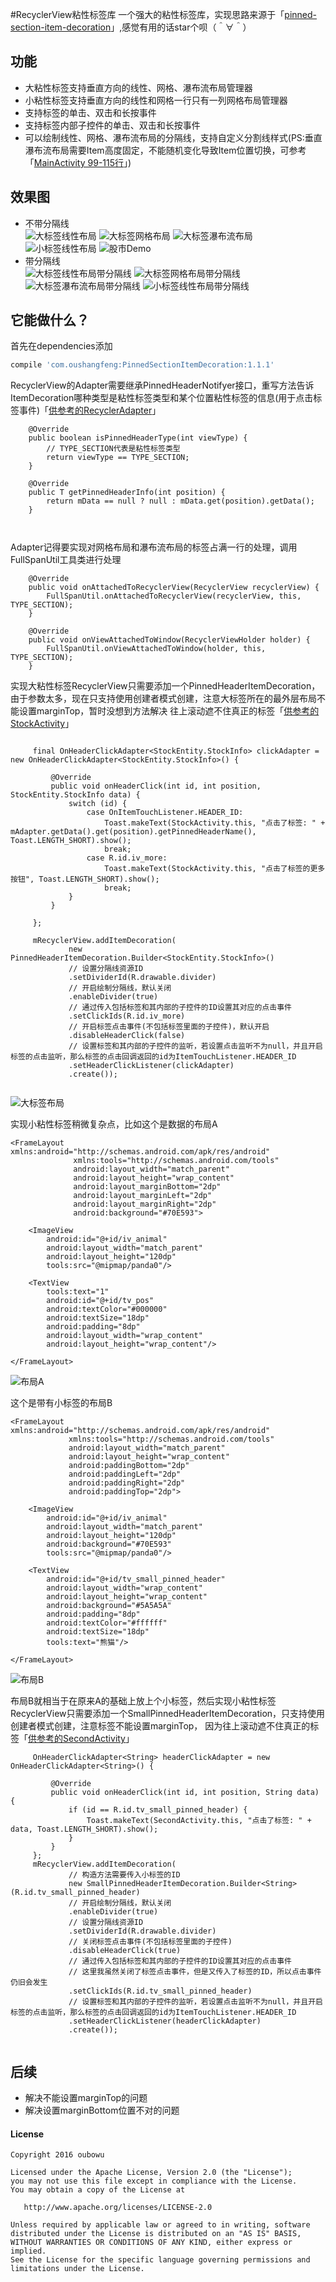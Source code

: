 #RecyclerView粘性标签库
一个强大的粘性标签库，实现思路来源于「[pinned-section-item-decoration](https://github.com/takahr/pinned-section-item-decoration)」,感觉有用的话star个呗（＾∀＾）
## 功能
- 大粘性标签支持垂直方向的线性、网格、瀑布流布局管理器
- 小粘性标签支持垂直方向的线性和网格一行只有一列网格布局管理器
- 支持标签的单击、双击和长按事件
- 支持标签内部子控件的单击、双击和长按事件
- 可以绘制线性、网格、瀑布流布局的分隔线，支持自定义分割线样式(PS:垂直瀑布流布局需要Item高度固定，不能随机变化导致Item位置切换，可参考「[MainActivity 99-115行](https://github.com/oubowu/PinnedSectionItemDecoration/blob/master/app%2Fsrc%2Fmain%2Fjava%2Fcom%2Foushangfeng%2Fpinneddemo%2FMainActivity.java)」)

## 效果图
- 不带分隔线<br>
![大标签线性布局](/pic/big_header_linearlayout.gif) 
![大标签网格布局](/pic/big_header_gridlayout.gif) 
![大标签瀑布流布局](/pic/big_header_staggeredgridlayout.gif) 
![小标签线性布局](/pic/small_header_linearlayout.gif) 
![股市Demo](/pic/stock_demo.gif) 
- 带分隔线<br>
![大标签线性布局带分隔线](/pic/big_header_linear_divider.png) 
![大标签网格布局带分隔线](/pic/big_header_grid_divider.png) 
![大标签瀑布流布局带分隔线](/pic/big_header_staggeredgrid_divider.png) 
![小标签线性布局带分隔线](/pic/small_header_linear_divider.png) 

## 它能做什么？

首先在dependencies添加
```groovy
compile 'com.oushangfeng:PinnedSectionItemDecoration:1.1.1'
```

RecyclerView的Adapter需要继承PinnedHeaderNotifyer接口，重写方法告诉ItemDecoration哪种类型是粘性标签类型和某个位置粘性标签的信息(用于点击标签事件)「[供参考的RecyclerAdapter](https://github.com/oubowu/PinnedSectionItemDecoration/blob/master/app%2Fsrc%2Fmain%2Fjava%2Fcom%2Foushangfeng%2Fpinneddemo%2Fadapter%2FRecyclerAdapter.java)」
```
    @Override
    public boolean isPinnedHeaderType(int viewType) {
        // TYPE_SECTION代表是粘性标签类型
        return viewType == TYPE_SECTION;
    }
    
    @Override
    public T getPinnedHeaderInfo(int position) {
        return mData == null ? null : mData.get(position).getData();
    }
    
    
```
Adapter记得要实现对网格布局和瀑布流布局的标签占满一行的处理，调用FullSpanUtil工具类进行处理
```
    @Override
    public void onAttachedToRecyclerView(RecyclerView recyclerView) {
        FullSpanUtil.onAttachedToRecyclerView(recyclerView, this, TYPE_SECTION);
    }

    @Override
    public void onViewAttachedToWindow(RecyclerViewHolder holder) {
        FullSpanUtil.onViewAttachedToWindow(holder, this, TYPE_SECTION);
    }
```

实现大粘性标签RecyclerView只需要添加一个PinnedHeaderItemDecoration，由于参数太多，现在只支持使用创建者模式创建，注意大标签所在的最外层布局不能设置marginTop，暂时没想到方法解决
往上滚动遮不住真正的标签「[供参考的StockActivity](https://github.com/oubowu/PinnedSectionItemDecoration/blob/master/app%2Fsrc%2Fmain%2Fjava%2Fcom%2Foushangfeng%2Fpinneddemo%2FStockActivity.java)」
``` 

     final OnHeaderClickAdapter<StockEntity.StockInfo> clickAdapter = new OnHeaderClickAdapter<StockEntity.StockInfo>() {

         @Override
         public void onHeaderClick(int id, int position, StockEntity.StockInfo data) {
             switch (id) {
                 case OnItemTouchListener.HEADER_ID:
                     Toast.makeText(StockActivity.this, "点击了标签: " + mAdapter.getData().get(position).getPinnedHeaderName(), Toast.LENGTH_SHORT).show();
                     break;
                 case R.id.iv_more:
                     Toast.makeText(StockActivity.this, "点击了标签的更多按钮", Toast.LENGTH_SHORT).show();
                     break;
             }
         }

     };

     mRecyclerView.addItemDecoration(
             new PinnedHeaderItemDecoration.Builder<StockEntity.StockInfo>()
             // 设置分隔线资源ID
             .setDividerId(R.drawable.divider)
             // 开启绘制分隔线，默认关闭
             .enableDivider(true)
             // 通过传入包括标签和其内部的子控件的ID设置其对应的点击事件
             .setClickIds(R.id.iv_more)
             // 开启标签点击事件(不包括标签里面的子控件)，默认开启
             .disableHeaderClick(false)
             // 设置标签和其内部的子控件的监听，若设置点击监听不为null，并且开启标签的点击监听，那么标签的点击回调返回的id为ItemTouchListener.HEADER_ID
             .setHeaderClickListener(clickAdapter)
             .create());
    
```
![大标签布局](/pic/big_pinned_header.png) 

实现小粘性标签稍微复杂点，比如这个是数据的布局A
```
<FrameLayout xmlns:android="http://schemas.android.com/apk/res/android"
              xmlns:tools="http://schemas.android.com/tools"
              android:layout_width="match_parent"
              android:layout_height="wrap_content"
              android:layout_marginBottom="2dp"
              android:layout_marginLeft="2dp"
              android:layout_marginRight="2dp"
              android:background="#70E593">

    <ImageView
        android:id="@+id/iv_animal"
        android:layout_width="match_parent"
        android:layout_height="120dp"
        tools:src="@mipmap/panda0"/>

    <TextView
        tools:text="1"
        android:id="@+id/tv_pos"
        android:textColor="#000000"
        android:textSize="18dp"
        android:padding="8dp"
        android:layout_width="wrap_content"
        android:layout_height="wrap_content"/>

</FrameLayout>
```
![布局A](/pic/item-data.png) 

这个是带有小标签的布局B
```
<FrameLayout xmlns:android="http://schemas.android.com/apk/res/android"
             xmlns:tools="http://schemas.android.com/tools"
             android:layout_width="match_parent"
             android:layout_height="wrap_content"
             android:paddingBottom="2dp"
             android:paddingLeft="2dp"
             android:paddingRight="2dp"
             android:paddingTop="2dp">

    <ImageView
        android:id="@+id/iv_animal"
        android:layout_width="match_parent"
        android:layout_height="120dp"
        android:background="#70E593"
        tools:src="@mipmap/panda0"/>

    <TextView
        android:id="@+id/tv_small_pinned_header"
        android:layout_width="wrap_content"
        android:layout_height="wrap_content"
        android:background="#5A5A5A"
        android:padding="8dp"
        android:textColor="#ffffff"
        android:textSize="18dp"
        tools:text="熊猫"/>

</FrameLayout>
```
![布局B](/pic/small_pinned_header.png) 

布局B就相当于在原来A的基础上放上个小标签，然后实现小粘性标签RecyclerView只需要添加一个SmallPinnedHeaderItemDecoration，只支持使用创建者模式创建，注意标签不能设置marginTop，
因为往上滚动遮不住真正的标签「[供参考的SecondActivity](https://github.com/oubowu/PinnedSectionItemDecoration/blob/master/app%2Fsrc%2Fmain%2Fjava%2Fcom%2Foushangfeng%2Fpinneddemo%2FSecondActivity.java)」
```
     OnHeaderClickAdapter<String> headerClickAdapter = new OnHeaderClickAdapter<String>() {

         @Override
         public void onHeaderClick(int id, int position, String data) {
             if (id == R.id.tv_small_pinned_header) {
                 Toast.makeText(SecondActivity.this, "点击了标签: " + data, Toast.LENGTH_SHORT).show();
             }
         }
     };
     mRecyclerView.addItemDecoration(
             // 构造方法需要传入小标签的ID
             new SmallPinnedHeaderItemDecoration.Builder<String>(R.id.tv_small_pinned_header)
             // 开启绘制分隔线，默认关闭
             .enableDivider(true)
             // 设置分隔线资源ID
             .setDividerId(R.drawable.divider)
             // 关闭标签点击事件(不包括标签里面的子控件)
             .disableHeaderClick(true)
             // 通过传入包括标签和其内部的子控件的ID设置其对应的点击事件
             // 这里我虽然关闭了标签点击事件，但是又传入了标签的ID，所以点击事件仍旧会发生
             .setClickIds(R.id.tv_small_pinned_header)
             // 设置标签和其内部的子控件的监听，若设置点击监听不为null，并且开启标签的点击监听，那么标签的点击回调返回的id为ItemTouchListener.HEADER_ID
             .setHeaderClickListener(headerClickAdapter)
             .create());
    
```

## 后续
- 解决不能设置marginTop的问题
- 解决设置marginBottom位置不对的问题

#### License
```
Copyright 2016 oubowu

Licensed under the Apache License, Version 2.0 (the "License");
you may not use this file except in compliance with the License.
You may obtain a copy of the License at

   http://www.apache.org/licenses/LICENSE-2.0

Unless required by applicable law or agreed to in writing, software
distributed under the License is distributed on an "AS IS" BASIS,
WITHOUT WARRANTIES OR CONDITIONS OF ANY KIND, either express or implied.
See the License for the specific language governing permissions and
limitations under the License.
```




